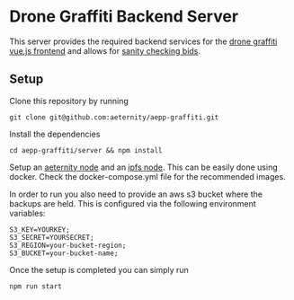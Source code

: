 # Drone Graffiti Backend Server

This server provides the required backend services for the 
[drone graffiti vue.js frontend](https://github.com/aeternity/aepp-graffiti/tree/master/aepp) and allows for 
[sanity checking bids](https://github.com/aeternity/aepp-graffiti/blob/master/server/docs/SANITY.md).

## Setup

Clone this repository by running
```
git clone git@github.com:aeternity/aepp-graffiti.git
```
Install the dependencies
```
cd aepp-graffiti/server && npm install
```
Setup an [aeternity node](https://github.com/aeternity/aeternity) and an 
[ipfs node](https://docs.ipfs.io/introduction/install/). This can be easily done using docker. Check the 
docker-compose.yml file for the recommended images.

In order to run you also need to provide an aws s3 bucket where the backups are held. This is configured via the following 
environment variables:
```
S3_KEY=YOURKEY;
S3_SECRET=YOURSECRET;
S3_REGION=your-bucket-region;
S3_BUCKET=your-bucket-name;
```
Once the setup is completed you can simply run
```
npm run start
```
